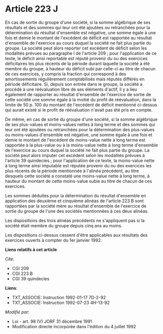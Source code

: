 # Article 223 J

En cas de sortie du groupe d'une société, si la somme algébrique de ses résultats et des sommes qui leur ont été ajoutées ou
retranchées pour la détermination du résultat d'ensemble est négative, une somme égale à une fois et demie le montant de
l'excédent de déficit est rapportée au résultat d'ensemble de l'exercice au cours duquel la société ne fait plus partie du
groupe. La société peut alors reporter cet excédent de déficit selon les modalités prévues au paragraphe I de l'article 209 ;
pour l'application de ce texte, le déficit ainsi reportable est réputé provenir du ou des exercices déficitaires les plus
récents de la période durant laquelle la société a été membre du groupe, à hauteur du déficit subi par celle-ci au titre de
chacun de ces exercices, y compris la fraction qui correspond à des amortissements régulièrement comptabilisés mais réputés
différés en période déficitaire. Si, depuis son entrée dans le groupe, la société a procédé à une réévaluation libre de ses
éléments d'actif, il y a lieu également de rapporter au résultat d'ensemble de l'exercice de sortie de cette société une
somme égale à la moitié du profit de réévaluation, dans la limite de 50 p. 100 du montant de l'excédent de déficit mentionné
ci-dessus qui aurait existé si le profit de réévaluation n'avait pas été pris en compte.

De même, en cas de sortie du groupe d'une société, si la somme algébrique de ses plus-values et moins-values nettes à long
terme et des sommes qui leur ont été ajoutées ou retranchées pour la détermination des plus-values ou moins-values d'ensemble
est négative, une somme égale à une fois et demie le montant de l'excédent de moins-value nette à long terme est rapportée à
la plus-value ou à la moins-value nette à long terme d'ensemble de l'exercice au cours duquel la société ne fait plus partie
du groupe. La société peut alors imputer cet excédent selon les modalités prévues à l'article 39 quindecies ; pour
l'application de ce texte, la moins-value nette à long terme ainsi imputable est réputée provenir du ou des exercices les
plus récents de la période mentionnée à l'alinéa précédent, au titre desquels cette société a constaté une moins-value nette
à long terme, à hauteur du montant de cette moins-value subie au titre de chacun de ces exercices.

Les sommes déduites pour la détermination du résultat d'ensemble en application des deuxième et cinquième alinéas de
l'article 223 B sont rapportées par la société mère au résultat d'ensemble de l'exercice de sortie du groupe de l'une des
sociétés mentionnées à ces deux alinéas.

Les dispositions des trois alinéas précédents ne s'appliquent pas si la société était membre du groupe depuis cinq ans au
moins.

Les dispositions ci-dessus cessent d'être applicables aux résultats des exercices ouverts à compter du 1er janvier 1992.

**Liens relatifs à cet article**

_Cite_:

  - CGI 209
  - CGI 223 B
  - CGI 39 quindecies

**Liens**:

  - TXT_ASSOCIE: Instruction 1992-01-17 7D-2-92
  - TXT_ASSOCIE: Instruction 1992-07-23 4H-13-92

_Modifié par_:

  - Loi - art. 98 (V) JORF 31 décembre 1991
  - Modification directe incorporée dans l'édition du 4 juillet 1992
